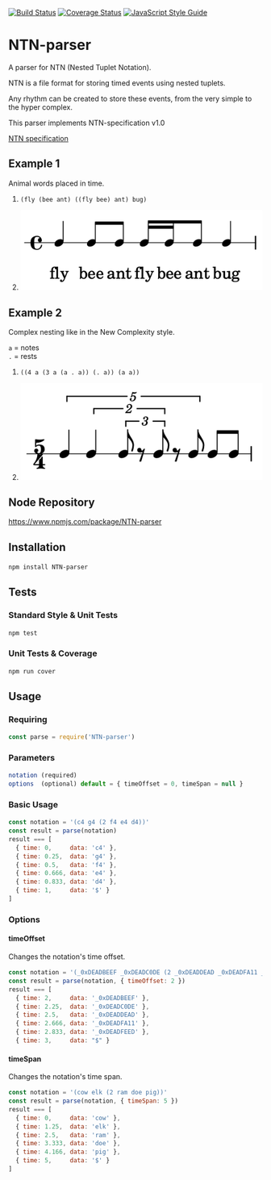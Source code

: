 [![Build Status](https://travis-ci.org/pelevesque/NTN-parser.svg?branch=master)](https://travis-ci.org/pelevesque/NTN-parser)
[![Coverage Status](https://coveralls.io/repos/github/pelevesque/NTN-parser/badge.svg?branch=master)](https://coveralls.io/github/pelevesque/NTN-parser?branch=master)
[![JavaScript Style Guide](https://img.shields.io/badge/code_style-standard-brightgreen.svg)](https://standardjs.com)

# NTN-parser

A parser for NTN (Nested Tuplet Notation).

NTN is a file format for storing timed events using nested tuplets.

Any rhythm can be created to store these events, from the very simple
to the hyper complex.

This parser implements NTN-specification v1.0

[NTN specification](https://github.com/pelevesque/NTN-specificatioon)

## Example 1

Animal words placed in time.

1) `(fly (bee ant) ((fly bee) ant) bug)`

2) ![notation example](examples/example_1.png)

## Example 2

Complex nesting like in the New Complexity style.

`a` = notes  
`.` = rests  

1) `((4 a (3 a (a . a)) (. a)) (a a))`

2) ![notation example](examples/example_2.png)

## Node Repository

https://www.npmjs.com/package/NTN-parser

## Installation

`npm install NTN-parser`

## Tests

### Standard Style & Unit Tests

`npm test`

### Unit Tests & Coverage

`npm run cover`

## Usage

### Requiring

```js
const parse = require('NTN-parser')
```

### Parameters

```js
notation (required)
options  (optional) default = { timeOffset = 0, timeSpan = null }
```

### Basic Usage

```js
const notation = '(c4 g4 (2 f4 e4 d4))'
const result = parse(notation)
result === [
  { time: 0,     data: 'c4' },
  { time: 0.25,  data: 'g4' },
  { time: 0.5,   data: 'f4' },
  { time: 0.666, data: 'e4' },
  { time: 0.833, data: 'd4' },
  { time: 1,     data: '$' }
]
```

### Options

#### timeOffset

Changes the notation's time offset.

```js
const notation = '(_0xDEADBEEF _0xDEADC0DE (2 _0xDEADDEAD _0xDEADFA11 _0xDEADFEED))'
const result = parse(notation, { timeOffset: 2 })
result === [
  { time: 2,     data: '_0xDEADBEEF' },
  { time: 2.25,  data: '_0xDEADC0DE' },
  { time: 2.5,   data: '_0xDEADDEAD' },
  { time: 2.666, data: '_0xDEADFA11' },
  { time: 2.833, data: '_0xDEADFEED' },
  { time: 3,     data: "$" }
```

#### timeSpan

Changes the notation's time span.

```js
const notation = '(cow elk (2 ram doe pig))'
const result = parse(notation, { timeSpan: 5 })
result === [
  { time: 0,     data: 'cow' },
  { time: 1.25,  data: 'elk' },
  { time: 2.5,   data: 'ram' },
  { time: 3.333, data: 'doe' },
  { time: 4.166, data: 'pig' },
  { time: 5,     data: '$' }
]
```
